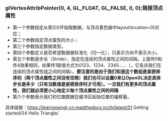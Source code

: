 ### glVertexAttribPointer(0, 4, GL_FLOAT, GL_FALSE, 0, 0);链接顶点属性

- 第一个参数指定从索引0开始取数据，与顶点着色器中layout(location=0)对应；
- 第二个参数指定顶点属性的大小；
- 第三个参数指定数据类型。
- 第四个参数定义是否希望数据被标准化（归一化），只表示方向不表示大小。
- 第五个参数是步长（Stride），指定在连续的顶点属性之间的间隔。上面传0和传4效果相同，如果传1取值方式为0123、1234、2345……（，它告诉我们在连续的顶点属性组之间的间隔）。**要注意的是由于我们知道这个数组是紧密排序的（两个顶点属性之间没有空隙）我们也可以设置0来让OpenGL决定具体步长是多少（只有当数值是紧密排序时才可用）。一旦我们有更多的顶点属性，我们就必须更小心地定义每个顶点属性之间的间隔**
- 第六个参数表示我们的位置数据在缓冲区起始位置的偏移量。

具体链接：https://learnopengl-cn.readthedocs.io/zh/latest/01 Getting started/04 Hello Triangle/